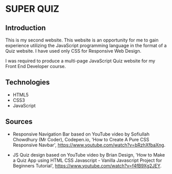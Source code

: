 # SUPER QUIZ

## Introduction
This is my second website.
This website is an opportunity for me to gain experience utilizing the JavaScript programming language in the format of a Quiz website.
I have used only CSS for Responsive Web Design.

I was required to produce a multi-page JavaScript Quiz website for my Front End Developer course.

## Technologies
- HTML5
- CSS3
- JavaScript

## Sources
- Responsive Navigation Bar based on YouTube video by Sofiullah Chowdhury (Mr Coder), Codepen.io, 'How to Create A Pure CSS Responsive Navbar', https://www.youtube.com/watch?v=bRzhXfbaXng.

- JS Quiz design based on YouTube video by Brian Design, 'How to Make a Quiz App using HTML CSS Javascript - Vanilla Javascript Project for Beginners Tutorial', https://www.youtube.com/watch?v=f4fB9Xg2JEY.
